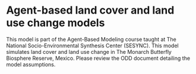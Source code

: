 # Agent-based land cover and land use change models 

This model is part of the Agent-Based Modeling course taught at The National Socio-Environmental Synthesis Center (SESYNC).
This model simulates land cover and land use change in The Monarch Butterfly Biosphere Reserve, Mexico. Please review the ODD document detailing the model assumptions. 
